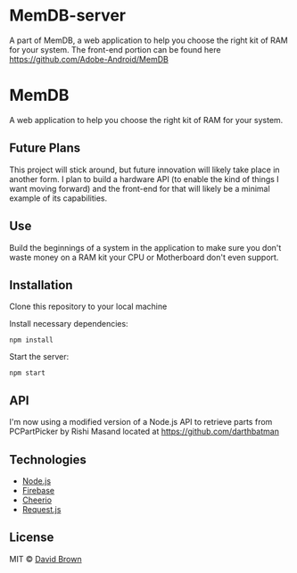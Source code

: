 # MemDB-server
A part of MemDB, a web application to help you choose the right kit of RAM for your system.
The front-end portion can be found here https://github.com/Adobe-Android/MemDB


# MemDB
A web application to help you choose the right kit of RAM for your system.

## Future Plans
This project will stick around, but future innovation will likely take place in another form. I plan to build a hardware API (to enable the kind of things I want moving forward) and the front-end for that will likely be a minimal example of its capabilities.

## Use
Build the beginnings of a system in the application to make sure you don't waste money on a RAM kit your CPU or Motherboard don't even support.

## Installation

Clone this repository to your local machine

Install necessary dependencies:

```
npm install
```

Start the server:

```
npm start
```

## API
I'm now using a modified version of a Node.js API to retrieve parts from PCPartPicker
by Rishi Masand located at https://github.com/darthbatman

## Technologies

* [Node.js](https://nodejs.org/en/)
* [Firebase](https://firebase.google.com/) 
* [Cheerio](https://github.com/cheeriojs/cheerio)
* [Request.js](https://github.com/request/request) 

## License

MIT © [David Brown](https://github.com/Adobe-Android)

